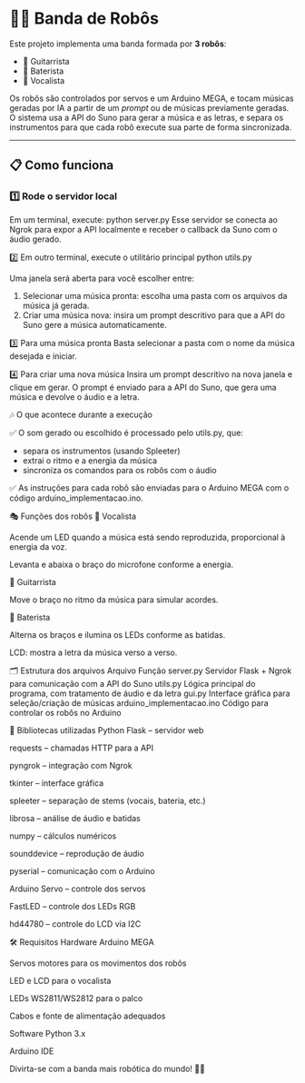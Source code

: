 # 🤖🎸 Banda de Robôs

Este projeto implementa uma banda formada por **3 robôs**:
- 🎸 Guitarrista
- 🥁 Baterista
- 🎤 Vocalista

Os robôs são controlados por servos e um Arduino MEGA, e tocam músicas geradas por IA a partir de um *prompt* ou de músicas previamente geradas.  
O sistema usa a API do Suno para gerar a música e as letras, e separa os instrumentos para que cada robô execute sua parte de forma sincronizada.

---

## 📋 Como funciona

### 1️⃣ Rode o servidor local
Em um terminal, execute:
python server.py
Esse servidor se conecta ao Ngrok para expor a API localmente e receber o callback da Suno com o áudio gerado.

2️⃣ Em outro terminal, execute o utilitário principal
python utils.py

Uma janela será aberta para você escolher entre:
1. Selecionar uma música pronta: escolha uma pasta com os arquivos da música já gerada.
2. Criar uma música nova: insira um prompt descritivo para que a API do Suno gere a música automaticamente.

3️⃣ Para uma música pronta
Basta selecionar a pasta com o nome da música desejada e iniciar.

4️⃣ Para criar uma nova música
Insira um prompt descritivo na nova janela e clique em gerar.
O prompt é enviado para a API do Suno, que gera uma música e devolve o áudio e a letra.

🎶 O que acontece durante a execução

✅ O som gerado ou escolhido é processado pelo utils.py, que:
- separa os instrumentos (usando Spleeter)
- extrai o ritmo e a energia da música
- sincroniza os comandos para os robôs com o áudio

✅ As instruções para cada robô são enviadas para o Arduino MEGA com o código arduino_implementacao.ino.

🎭 Funções dos robôs
🎤 Vocalista

Acende um LED quando a música está sendo reproduzida, proporcional à energia da voz.

Levanta e abaixa o braço do microfone conforme a energia.

🎸 Guitarrista

Move o braço no ritmo da música para simular acordes.

🥁 Baterista

Alterna os braços e ilumina os LEDs conforme as batidas.

LCD: mostra a letra da música verso a verso.

🗂 Estrutura dos arquivos
Arquivo	Função
server.py	Servidor Flask + Ngrok para comunicação com a API do Suno
utils.py	Lógica principal do programa, com tratamento de áudio e da letra
gui.py	Interface gráfica para seleção/criação de músicas
arduino_implementacao.ino	Código para controlar os robôs no Arduino

🔧 Bibliotecas utilizadas
Python
Flask – servidor web

requests – chamadas HTTP para a API

pyngrok – integração com Ngrok

tkinter – interface gráfica

spleeter – separação de stems (vocais, bateria, etc.)

librosa – análise de áudio e batidas

numpy – cálculos numéricos

sounddevice – reprodução de áudio

pyserial – comunicação com o Arduino

Arduino
Servo – controle dos servos

FastLED – controle dos LEDs RGB

hd44780 – controle do LCD via I2C

🛠 Requisitos
Hardware
Arduino MEGA

Servos motores para os movimentos dos robôs

LED e LCD para o vocalista

LEDs WS2811/WS2812 para o palco

Cabos e fonte de alimentação adequados

Software
Python 3.x

Arduino IDE

Divirta-se com a banda mais robótica do mundo! 🤖🎶
